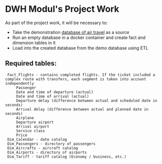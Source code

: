 # DWH Modul's Project Work

As part of the project work, it will be necessary to:

- Take the demonstration [database of air travel](https://postgrespro.com/community/demodb) as a source
- Run an empty database in a docker container and create fact and dimension tables in it
- Load into the created database from the demo database using ETL

## Required tables:

     Fact_Flights - contains completed flights. If the ticket included a complex route with transfers, each segment is taken into account independently
         Passenger
         Date and time of departure (actual)
         Date and time of arrival (actual)
         Departure delay (difference between actual and scheduled date in seconds)
         Arrival delay (difference between actual and planned date in seconds)
         Airplane
         Departure airport
         Arrival airport
         Service class
         Price
     Dim_Calendar - date catalog
     Dim_Passengers - directory of passengers
     Dim_Aircrafts - aircraft catalog
     Dim_Airports - directory of airports
     Dim_Tariff - tariff catalog (Economy / business, etc.)

